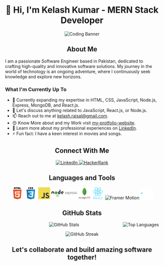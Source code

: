 <h1 align="center">👋 Hi, I'm Kelash Kumar - MERN Stack Developer</h1>
<p align="center">
  <img src="https://qrangers.com/wp-content/uploads/2021/09/Banner-Introduction-to-3D-Animation.png" alt="Coding Banner">
</p>

<h2 align="center">About Me</h2>

I am a passionate Software Engineer based in Pakistan, dedicated to crafting high-quality and innovative software solutions. My journey in the world of technology is an ongoing adventure, where I continuously seek knowledge and explore new horizons.

### What I'm Currently Up To

- 🌱 Currently expanding my expertise in HTML, CSS, JavaScript, Node.js, Express, MongoDB, and React.js.
- 💬 Let's discuss anything related to JavaScript, React.js, or Node.js.
- 📫 Reach out to me at kelash.raisal@gmail.com.
- 😍 Know More about and my Work visit [my-protfolio-website](https://kelash-kumar.github.io/React-based-Profolio/).
- 📄 Learn more about my professional experiences on [LinkedIn](https://www.linkedin.com/in/kelash-kumar-47245a255/).
- ⚡ Fun fact: I have a keen interest in movies and songs.

<h2 align="center">Connect With Me</h2>

<p align="center">
  <a href="https://www.linkedin.com/in/kelash-kumar-47245a255/" target="_blank">
    <img src="https://raw.githubusercontent.com/rahuldkjain/github-profile-readme-generator/master/src/images/icons/Social/linked-in-alt.svg" alt="LinkedIn" height="30" width="40" />
  </a>
  <a href="https://www.hackerrank.com/kelash_raisal" target="_blank">
    <img src="https://raw.githubusercontent.com/rahuldkjain/github-profile-readme-generator/master/src/images/icons/Social/hackerrank.svg" alt="HackerRank" height="30" width="40" />
  </a>
</p>

<h2 align="center">Languages and Tools</h2>

<p align="center">
  <img src="https://raw.githubusercontent.com/devicons/devicon/master/icons/html5/html5-original-wordmark.svg" alt="HTML5" width="40" height="40"/>
  <img src="https://raw.githubusercontent.com/devicons/devicon/master/icons/css3/css3-original-wordmark.svg" alt="CSS3" width="40" height="40"/>
  <img src="https://raw.githubusercontent.com/devicons/devicon/master/icons/javascript/javascript-original.svg" alt="JavaScript" width="40" height="40"/>
  <img src="https://raw.githubusercontent.com/devicons/devicon/master/icons/nodejs/nodejs-original-wordmark.svg" alt="Node.js" width="40" height="40"/>
  <img src="https://raw.githubusercontent.com/devicons/devicon/master/icons/express/express-original-wordmark.svg" alt="Express.js" width="40" height="40"/>
  <img src="https://raw.githubusercontent.com/devicons/devicon/master/icons/mongodb/mongodb-original-wordmark.svg" alt="MongoDB" width="40" height="40"/>
  <img src="https://raw.githubusercontent.com/devicons/devicon/master/icons/react/react-original-wordmark.svg" alt="React.js" width="40" height="40"/>
  <img src="https://www.vectorlogo.zone/logos/framer/framer-icon.svg" alt="Framer Motion" width="40" height="40"/>
  <img src="https://raw.githubusercontent.com/devicons/devicon/master/icons/tailwindcss/tailwindcss-original-wordmark.svg" alt="Tailwind CSS" width="40" height="40"/>
</p>

<h2 align="center">GitHub Stats</h2>

<p align="center">
  <img align="right" src="https://github-readme-stats.vercel.app/api/top-langs?username=kelash-kumar&show_icons=true&locale=en&layout=compact" alt="Top Languages" />
</p>

<p align="center">
  <img src="https://github-readme-stats.vercel.app/api?username=kelash-kumar&show_icons=true&locale=en" alt="GitHub Stats" />
</p>

<p align="center">
  <img src="https://github-readme-streak-stats.herokuapp.com/?user=kelash-kumar" alt="GitHub Streak" />
</p>

<h2 align="center">Let's collaborate and build amazing software together!</h2>
